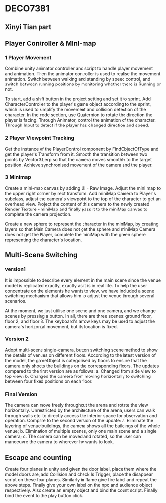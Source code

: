 # DECO7381
## Xinyi Tian part
## Player Controller & Mini-map

### 1 Player Movement
Combine unity animator controller and script to handle player movement and animation. Then the animator controller is used to realise the movement 
animation. Switch between walking and standing by speed control, and switch between running positions by monitoring whether there is Running or not.

To start, add a shift button in the project setting and set it to sprint. Add CharacterController to the player's game object according to the sprint, 
which is used to simplify the movement and collision detection of the character. In the code section, use Quaternion to rotate the direction the player 
is facing. Through Animator, control the animation of the character. Through Input to detect if the player has changed direction and speed.

### 2 Player Viewpoint Tracking
Get the instance of the PlayerControl component by FindObjectOfType and get the player's Transform from it. Smooth the transition between two points by 
Vector3.Lerp so that the camera moves smoothly to the target position. Achieve synchronised movement of the camera and the player.

### 3 Minimap
Create a mini-map canvas by adding UI - Raw Image. Adjust the mini map to the upper right corner by rect transform. Add miniMap Camera to Player's 
subclass, adjust the camera's viewpoint to the top of the character to get an overhead view. Project the content of this camera to the newly created 
Render Texture - miniMap and finally pass it to the miniMap canvas to complete the camera projection.

Create a new sphere to represent the character in the miniMap, by creating layers so that Main Camera does not get the sphere and miniMap Camera does 
not get the Player, complete the miniMap with the green sphere representing the character's location.


## Multi-Scene Switching

### version1
It is impossible to describe every element in the main scene since the venue model is replicated exactly, exactly as it is in real life. To help the 
user concentrate on the elements he wants to view, we have included a scene switching mechanism that allows him to adjust the venue through several 
scenarios.

At the moment, we just utilise one scene and one camera, and we change scenes by pressing a button. In all, there are three scenes: ground floor, floor 
2, and floor 3. The keyboard's arrow keys may be used to adjust the camera's horizontal movement, but its location is fixed.

### Version 2
Adopt multi-scene single-camera, button switching scene method to show the details of venues on different floors. According to the latest version of 
the model, the gameObject is categorised by floors to ensure that the camera only shoots the buildings on the corresponding floors. The updates 
compared to the first version are as follows:
a. Changed from side view to top view;
b. Changed the camera from moving horizontally to switching between four fixed positions on each floor.

### Final Version
The camera can move freely throughout the arena and rotate the view horizontally. Unrestricted by the architecture of the arena, users can walk through 
walls etc. to directly access the interior space for observation and operation. Compare to the second version of the update:
a. Eliminate the layering of venue buildings, the camera shows all the buildings of the whole venue;
b. Elimination of multiple scenes, only one main scene and a single camera;
c. The camera can be moved and rotated, so the user can manoeuvre the camera to wherever he wants to look.


## Escape and counting

Create four planes in unity and given the door label, place them where the model doors are, add Collision and check Is Trigger, place the disappear 
script on these four planes. Similarly in flame give fire label and repeat the above steps. Finally give your own label on the npc and audience object 
respectively. Also create an empty object and bind the count script. Finally bind the event to the play button click.
